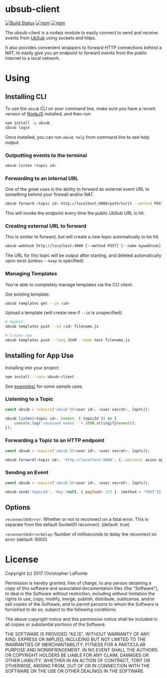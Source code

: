 # ubsub-client

[![Build Status](https://travis-ci.org/ubsub/ubsub-client.svg?branch=master)](https://travis-ci.org/ubsub/ubsub-client)
[![npm](https://img.shields.io/npm/v/ubsub.svg)](https://www.npmjs.com/package/ubsub)
[![npm](https://img.shields.io/npm/l/ubsub.svg)](https://www.npmjs.com/package/ubsub)

The ubsub-client is a nodejs module to easily connect to send and receive events from [UbSub](https://ubsub.io) using sockets and https.

It also provides convenient wrappers to forward HTTP connections behind a NAT, to easily give you an endpoint to forward
events from the public internet to a local network.

# Using

## Installing CLI

To use the `ubsub` CLI on your command line, make sure you have a recent version of [NodeJS](https://nodejs.org/en/) installed, and then run:

```bash
npm install -g ubsub
ubsub login
```

Once installed, you can run `ubsub help` from command line to see help output.

### Outputting events to the terminal

```bash
ubsub listen <topic id>
```

### Forwarding to an internal URL

One of the great uses is the ability to forward an external event URL to something behind your firewall and/or NAT.

```bash
ubsub forward <topic id> http://localhost:4000/path/to/it --method POST
```

This will invoke the endpoint every time the public UbSub URL is hit.

### Creating external URL to forward

This is similar to forward, but will create a new topic automatically to be hit.

```bash
ubsub webhook http://localhost:4000 [--method POST] [--name mywebhook] [--keyless]
```

The URL for this topic will be output after starting, and deleted automatically upon exist (unless `--keep` is specified).

### Managing Templates

You're able to completely manage templates via the CLI client.

Get existing template:
```bash
ubsub templates get --id <id>
```

Upload a template (will create new if `--id` is unspecified):
```bash
# Update
ubsub templates push --id <id> filename.js

# Create new
ubsub templates push --lang JSVM --name test filename.js
```



## Installing for App Use

Installing into your project:

```bash
npm install --save ubsub-client
```

See [examples/](examples/) for some sample uses.

### Listening to a Topic

```js
const ubsub = require('ubsub')(<user id>, <user secret>, [opts]);

ubsub.listen(<topic id>, (event, { topicId }) => {
	console.log('received event ' + JSON.stringify(event));
});
```

### Forwarding a Topic to an HTTP endpoint

```js
const ubsub = require('ubsub')(<user id>, <user secret>, [opts]);

ubsub.forward(<topic id>, 'http://localhost:5000', {..optional axios opts..});
```

### Sending an Event
```js
const ubsub = require('ubsub')(<user id>, <user secret>, [opts]);

ubsub.send('topicId', 'key'/null, { payload: 123 }, [method = 'POST']);
```

## Options

`reconnectOnError`: Whether or not to reconnect on a fatal error. This is separate from the default SocketIO reconnect. (default: true)

`reconnectOnErrorDelay`: Number of milliseconds to delay the reconnect on error (default: 5000)

# License

Copyright (c) 2017 Christopher LaPointe

Permission is hereby granted, free of charge, to any person obtaining a copy
of this software and associated documentation files (the "Software"), to deal
in the Software without restriction, including without limitation the rights
to use, copy, modify, merge, publish, distribute, sublicense, and/or sell
copies of the Software, and to permit persons to whom the Software is
furnished to do so, subject to the following conditions:

The above copyright notice and this permission notice shall be included in all
copies or substantial portions of the Software.

THE SOFTWARE IS PROVIDED "AS IS", WITHOUT WARRANTY OF ANY KIND, EXPRESS OR
IMPLIED, INCLUDING BUT NOT LIMITED TO THE WARRANTIES OF MERCHANTABILITY,
FITNESS FOR A PARTICULAR PURPOSE AND NONINFRINGEMENT. IN NO EVENT SHALL THE
AUTHORS OR COPYRIGHT HOLDERS BE LIABLE FOR ANY CLAIM, DAMAGES OR OTHER
LIABILITY, WHETHER IN AN ACTION OF CONTRACT, TORT OR OTHERWISE, ARISING FROM,
OUT OF OR IN CONNECTION WITH THE SOFTWARE OR THE USE OR OTHER DEALINGS IN THE
SOFTWARE.


